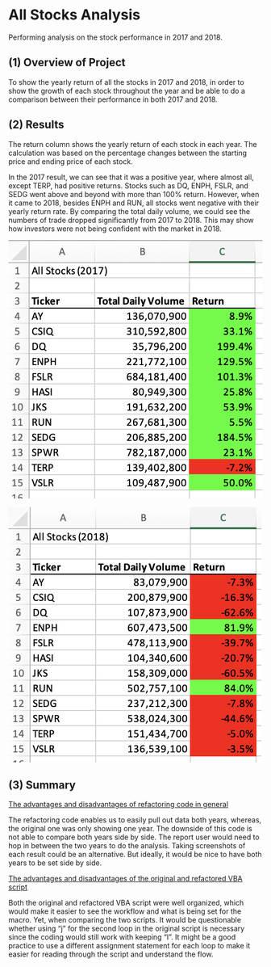 # All Stocks Analysis
Performing analysis on the stock performance in 2017 and 2018.

## (1) Overview of Project
To show the yearly return of all the stocks in 2017 and 2018, in order to show the growth of each stock throughout the year and be able to do a comparison between their performance in both 2017 and 2018.

## (2) Results
The return column shows the yearly return of each stock in each year. The calculation was based on the percentage changes between the starting price and ending price of each stock. 
 
In the 2017 result, we can see that it was a positive year, where almost all, except TERP, had positive returns. Stocks such as DQ, ENPH, FSLR, and SEDG went above and beyond with more than 100% return. However, when it came to 2018, besides ENPH and RUN, all stocks went negative with their yearly return rate. By comparing the total daily volume, we could see the numbers of trade dropped significantly from 2017 to 2018. This may show how investors were not being confident with the market in 2018. 

![image](https://github.com/sunnycywong/Module-2_stock-analysis/blob/main/Resources/VBA_Challenge_2017.png) 

![image](https://github.com/sunnycywong/Module-2_stock-analysis/blob/main/Resources/VBA_Challenge_2018.png) 

## (3) Summary

<ins> The advantages and disadvantages of refactoring code in general <ins> 
 
The refactoring code enables us to easily pull out data both years, whereas, the original one was only showing one year. 
The downside of this code is not able to compare both years side by side. The report user would need to hop in between the two years to do the analysis. Taking screenshots of each result could be an alternative. But ideally, it would be nice to have both years to be set side by side.  

<ins> The advantages and disadvantages of the original and refactored VBA script <ins> 
 
Both the original and refactored VBA script were well organized, which would make it easier to see the workflow and what is being set for the macro. Yet, when comparing the two scripts. It would be questionable whether using “j” for the second loop in the original script is necessary since the coding would still work with keeping “I”. It might be a good practice to use a different assignment statement for each loop to make it easier for reading through the script and understand the flow. 
